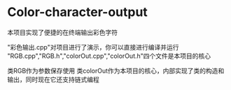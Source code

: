# Color-character-output
本项目实现了便捷的在终端输出彩色字符

"彩色输出.cpp"对项目进行了演示，你可以直接进行编译并运行
"RGB.cpp","RGB.h","colorOut.cpp","colorOut.h"四个文件是本项目的核心

类RGB作为参数保存使用
类colorOut作为本项目的核心，内部实现了类的构造和输出，同时现在它还支持链式编程





